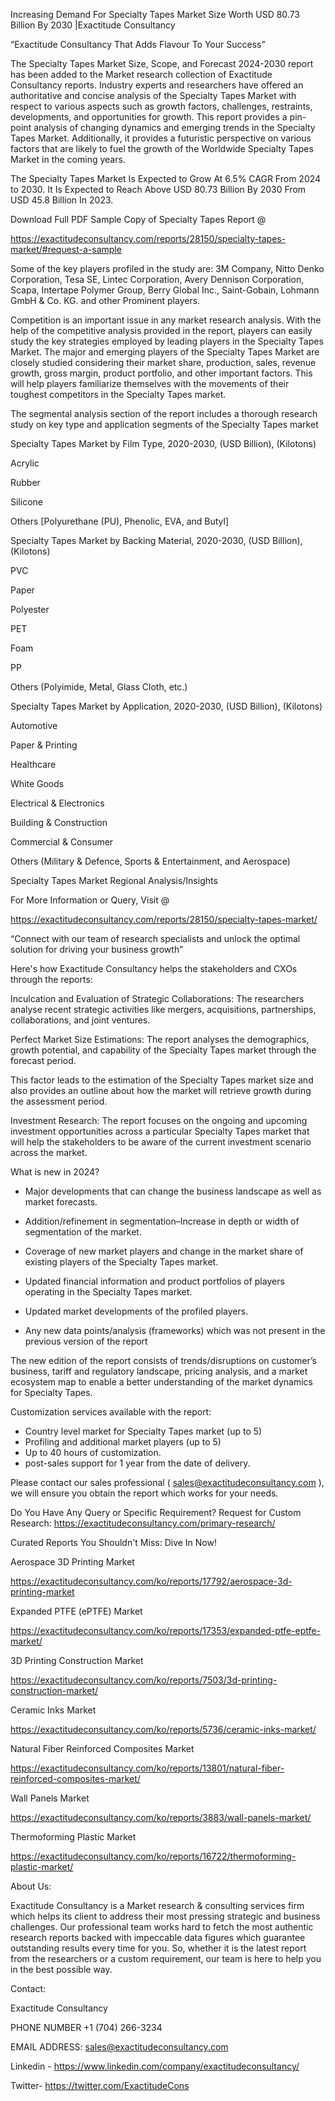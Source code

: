 Increasing Demand For Specialty Tapes Market Size Worth USD 80.73 Billion By 2030 |Exactitude Consultancy

“Exactitude Consultancy That Adds Flavour To Your Success”

The Specialty Tapes Market Size, Scope, and Forecast 2024-2030 report has been added to the Market research collection of Exactitude Consultancy reports. Industry experts and researchers have offered an authoritative and concise analysis of the Specialty Tapes Market with respect to various aspects such as growth factors, challenges, restraints, developments, and opportunities for growth. This report provides a pin-point analysis of changing dynamics and emerging trends in the Specialty Tapes Market. Additionally, it provides a futuristic perspective on various factors that are likely to fuel the growth of the Worldwide Specialty Tapes Market in the coming years.

The Specialty Tapes Market Is Expected to Grow At 6.5% CAGR From 2024 to 2030. It Is Expected to Reach Above USD 80.73 Billion By 2030 From USD 45.8 Billion In 2023.

Download Full PDF Sample Copy of Specialty Tapes Report @

https://exactitudeconsultancy.com/reports/28150/specialty-tapes-market/#request-a-sample

Some of the key players profiled in the study are: 3M Company, Nitto Denko Corporation, Tesa SE, Lintec Corporation, Avery Dennison Corporation, Scapa, Intertape Polymer Group, Berry Global Inc., Saint-Gobain, Lohmann GmbH & Co. KG. and other Prominent players.

Competition is an important issue in any market research analysis. With the help of the competitive analysis provided in the report, players can easily study the key strategies employed by leading players in the Specialty Tapes Market. The major and emerging players of the Specialty Tapes Market are closely studied considering their market share, production, sales, revenue growth, gross margin, product portfolio, and other important factors. This will help players familiarize themselves with the movements of their toughest competitors in the Specialty Tapes market.

The segmental analysis section of the report includes a thorough research study on key type and application segments of the Specialty Tapes market

Specialty Tapes Market by Film Type, 2020-2030, (USD Billion), (Kilotons)

Acrylic

Rubber

Silicone

Others [Polyurethane (PU), Phenolic, EVA, and Butyl]

Specialty Tapes Market by Backing Material, 2020-2030, (USD Billion), (Kilotons)

PVC

Paper

Polyester

PET

Foam

PP

Others (Polyimide, Metal, Glass Cloth, etc.)

Specialty Tapes Market by Application, 2020-2030, (USD Billion), (Kilotons)

Automotive

Paper & Printing

Healthcare

White Goods

Electrical & Electronics

Building & Construction

Commercial & Consumer

Others (Military & Defence, Sports & Entertainment, and Aerospace)



Specialty Tapes Market Regional Analysis/Insights

For More Information or Query, Visit @

https://exactitudeconsultancy.com/reports/28150/specialty-tapes-market/

“Connect with our team of research specialists and unlock the optimal solution for driving your business growth”

Here's how Exactitude Consultancy helps the stakeholders and CXOs through the reports:

Inculcation and Evaluation of Strategic Collaborations: The researchers analyse recent strategic activities like mergers, acquisitions, partnerships, collaborations, and joint ventures.

Perfect Market Size Estimations: The report analyses the demographics, growth potential, and capability of the Specialty Tapes market through the forecast period.

This factor leads to the estimation of the Specialty Tapes market size and also provides an outline about how the market will retrieve growth during the assessment period.

Investment Research: The report focuses on the ongoing and upcoming investment opportunities across a particular Specialty Tapes market that will help the stakeholders to be aware of the current investment scenario across the market.

What is new in 2024?

- Major developments that can change the business landscape as well as market forecasts.

- Addition/refinement in segmentation–Increase in depth or width of segmentation of the market.

- Coverage of new market players and change in the market share of existing players of the Specialty Tapes market.

- Updated financial information and product portfolios of players operating in the Specialty Tapes  market.

- Updated market developments of the profiled players.

- Any new data points/analysis (frameworks) which was not present in the previous version of the report

The new edition of the report consists of trends/disruptions on customer’s business, tariff and regulatory landscape, pricing analysis, and a market ecosystem map to enable a better understanding of the market dynamics for Specialty Tapes.

Customization services available with the report:

- Country level market for Specialty Tapes market (up to 5)
- Profiling and additional market players (up to 5)
- Up to 40 hours of customization.
- post-sales support for 1 year from the date of delivery.

Please contact our sales professional ( sales@exactitudeconsultancy.com ),  we will ensure you obtain the report which works for your needs.

Do You Have Any Query or Specific Requirement? Request for Custom Research: https://exactitudeconsultancy.com/primary-research/

Curated Reports You Shouldn't Miss: Dive In Now!

Aerospace 3D Printing Market

https://exactitudeconsultancy.com/ko/reports/17792/aerospace-3d-printing-market

Expanded PTFE (ePTFE) Market

https://exactitudeconsultancy.com/ko/reports/17353/expanded-ptfe-eptfe-market/

3D Printing Construction Market

https://exactitudeconsultancy.com/ko/reports/7503/3d-printing-construction-market/

Ceramic Inks Market

https://exactitudeconsultancy.com/ko/reports/5736/ceramic-inks-market/

Natural Fiber Reinforced Composites Market

https://exactitudeconsultancy.com/ko/reports/13801/natural-fiber-reinforced-composites-market/

Wall Panels Market

https://exactitudeconsultancy.com/ko/reports/3883/wall-panels-market/

Thermoforming Plastic Market

https://exactitudeconsultancy.com/ko/reports/16722/thermoforming-plastic-market/

About Us:

Exactitude Consultancy is a Market research & consulting services firm which helps its client to address their most pressing strategic and business challenges. Our professional team works hard to fetch the most authentic research reports backed with impeccable data figures which guarantee outstanding results every time for you. So, whether it is the latest report from the researchers or a custom requirement, our team is here to help you in the best possible way.

Contact:

Exactitude Consultancy

PHONE NUMBER +1 (704) 266-3234

EMAIL ADDRESS: sales@exactitudeconsultancy.com

Linkedin - https://www.linkedin.com/company/exactitudeconsultancy/

Twitter- https://twitter.com/ExactitudeCons
